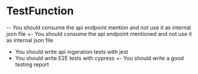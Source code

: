 # TestFunction
-- You should consume the api endpoint mention and not use it as internal json file
+- You should consume the api endpoint mentioned and not use it as internal json file
 - You should write api ingeration tests with jest
 - You should write E2E tests with cypress
+- You should write a good testing report

